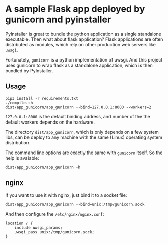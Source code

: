 
# A sample Flask app deployed by gunicorn and pyinstaller

PyInstaller is great to bundle the python application as a single standalone executable. Then what about flask application? Flask applications are often distributed as modules, which rely on other production web servers like `uwsgi`.

Fortunately, `gunicorn` is a python implementation of uwsgi. And this project uses gunicorn to wrap flask as a standalone application, which is then bundled by PyInstaller.

## Usage

```
pip3 install -r requirements.txt
./compile.sh
dist/app_gunicorn/app_gunicorn --bind=127.0.0.1:8000 --workers=2
```

`127.0.0.1:8000` is the default binding address, and number of the the default workers depends on the hardware.

The directory `dist/app_gunicorn`, which is only depends on a few system libs,  can be deploy to any machine with the same (Linux) operating system distribution.

The command line options are exactly the same with `gunicorn` itself. So the help is avaiable:
```
dist/app_gunicorn/app_gunicorn -h
```

## nginx

If you want to use it with nginx, just bind it to a socket file:

```
dist/app_gunicorn/app_gunicorn --bind=unix:/tmp/gunicorn.sock
```

And then configure the `/etc/nginx/nginx.conf`:

```
location / {
	include uwsgi_params;
	uwsgi_pass unix:/tmp/gunicorn.sock;
}
```
